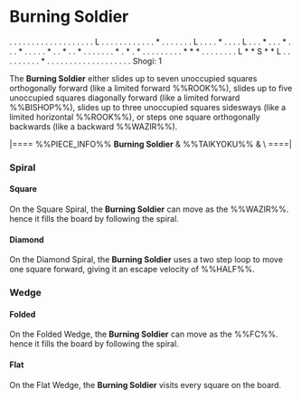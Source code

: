 # Burning Soldier

<div class = "movement">
. . . . . . . . . . . . .
. . . . . . L . . . . . .
. . . . . . * . . . . . .
. L . . . . * . . . . L .
. . * . . . * . . . * . .
. . . * . . * . . * . . .
. . . . * . * . * . . . .
. . . . . * * * . . . . .
. . . L * * S * * L . . .
. . . . . . * . . . . . .
. . . . . . . . . . . . .
Shogi: 1
</div>

The **Burning Soldier** either slides up to seven unoccupied squares
orthogonally forward (like a limited forward %%ROOK%%), slides
up to five unoccupied squares diagonally forward (like a limited
forward %%BISHOP%%), slides up to three unoccupied squares
sidesways (like a limited horizontal %%ROOK%%), or steps one
square orthogonally backwards (like a backward %%WAZIR%%).

|====
%%PIECE_INFO%%
  **Burning Soldier**
& %%TAIKYOKU%%
& \\
====|

### Spiral

#### Square

On the Square Spiral, the **Burning Soldier** can move as the %%WAZIR%%.
hence it fills the board by following the spiral.

#### Diamond

On the Diamond Spiral, the **Burning Soldier** uses a two step loop
to move one square forward, giving it an escape velocity of %%HALF%%.

### Wedge

#### Folded

On the Folded Wedge, the **Burning Soldier** can move as the %%FC%%.
hence it fills the board by following the spiral.

#### Flat

On the Flat Wedge, the **Burning Soldier** visits every square on the board.

